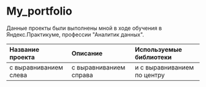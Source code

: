 # My_portfolio

Данные проекты были выполнены мной в ходе обучения в Яндекс.Практикуме, профессии "Аналитик данных".

| Название проекта      | Описание                               | Используемые библиотеки     |
| :-------------------- | :------------------------------------- |:----------------------------|
| с выравниванием слева | с выравниванием справа                 | и с выравниванием по центру|
